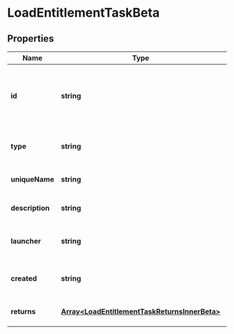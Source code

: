 # LoadEntitlementTaskBeta

## Properties

Name | Type | Description | Notes
------------ | ------------- | ------------- | -------------
**id** | **string** | System-generated unique ID of the task this taskStatus represents | [optional] [default to undefined]
**type** | **string** | Type of task this task represents | [optional] [default to undefined]
**uniqueName** | **string** | The name of the task | [optional] [default to undefined]
**description** | **string** | The description of the task | [optional] [default to undefined]
**launcher** | **string** | The user who initiated the task | [optional] [default to undefined]
**created** | **string** | The creation date of the task | [optional] [default to undefined]
**returns** | [**Array&lt;LoadEntitlementTaskReturnsInnerBeta&gt;**](LoadEntitlementTaskReturnsInnerBeta.md) | Return values from the task | [optional] [default to undefined]

